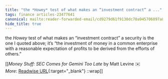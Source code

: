 ```yaml
---
title: "the *Howey* test of what makes an “investment contract” a ..."
tags: finance articles-23477641
canonical: mailto:reader-forwarded-email/cd9279d61f9130dc70a945706097a8a8
hide_title: true
---
```


the *Howey* test of what makes an “investment contract” a security is the one I quoted above; it’s “the investment of money in a common enterprise with a reasonable expectation of profits to be derived from the efforts of others.”


[[<cite>_Money Stuff: SEC Comes for Gemini Too Late_</cite> by Matt Levine ✉️<br>
_More_: [Readwise URL](https://readwise.io/open/460037884){:target="_blank"}
::wrap]]